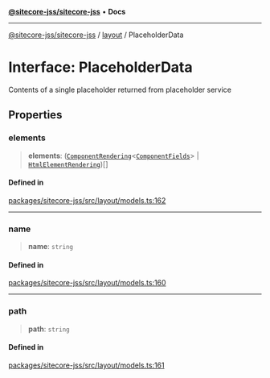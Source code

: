 [**@sitecore-jss/sitecore-jss**](../../README.md) • **Docs**

***

[@sitecore-jss/sitecore-jss](../../README.md) / [layout](../README.md) / PlaceholderData

# Interface: PlaceholderData

Contents of a single placeholder returned from placeholder service

## Properties

### elements

> **elements**: ([`ComponentRendering`](ComponentRendering.md)\<[`ComponentFields`](ComponentFields.md)\> \| [`HtmlElementRendering`](HtmlElementRendering.md))[]

#### Defined in

[packages/sitecore-jss/src/layout/models.ts:162](https://github.com/Sitecore/jss/blob/32e43cec490a623a675f03f30cb52f47552c878c/packages/sitecore-jss/src/layout/models.ts#L162)

***

### name

> **name**: `string`

#### Defined in

[packages/sitecore-jss/src/layout/models.ts:160](https://github.com/Sitecore/jss/blob/32e43cec490a623a675f03f30cb52f47552c878c/packages/sitecore-jss/src/layout/models.ts#L160)

***

### path

> **path**: `string`

#### Defined in

[packages/sitecore-jss/src/layout/models.ts:161](https://github.com/Sitecore/jss/blob/32e43cec490a623a675f03f30cb52f47552c878c/packages/sitecore-jss/src/layout/models.ts#L161)
